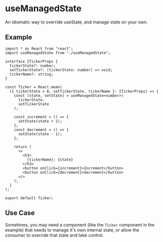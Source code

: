 # useManagedState
An idiomatic way to override useState, and manage state on your own.

## Example
```tsx
import * as React from "react";
import useManagedState from "./useManagedState";

interface ITickerProps {
  tickerState?: number;
  setTickerState?: (tickerState: number) => void;
  tickerName?: string;
}

const Ticker = React.memo(
  ({ tickerState = 0, setTickerState, tickerName }: ITickerProps) => {
    const [state, setState] = useManagedState<number>(
      tickerState,
      setTickerState
    );

    const increment = () => {
      setState(state + 1);
    };
    const decrement = () => {
      setState(state - 1);
    };

    return (
      <>
        <h3>
          {tickerName}: {state}
        </h3>
        <button onClick={increment}>Increment</button>
        <button onClick={decrement}>decrement</button>
      </>
    );
  }
);

export default Ticker;
```

## Use Case
Sometimes, you may need a component (like the `Ticker` component in the example)
that needs to manage it's own internal state, or allow the consumer to override that state and take control.
